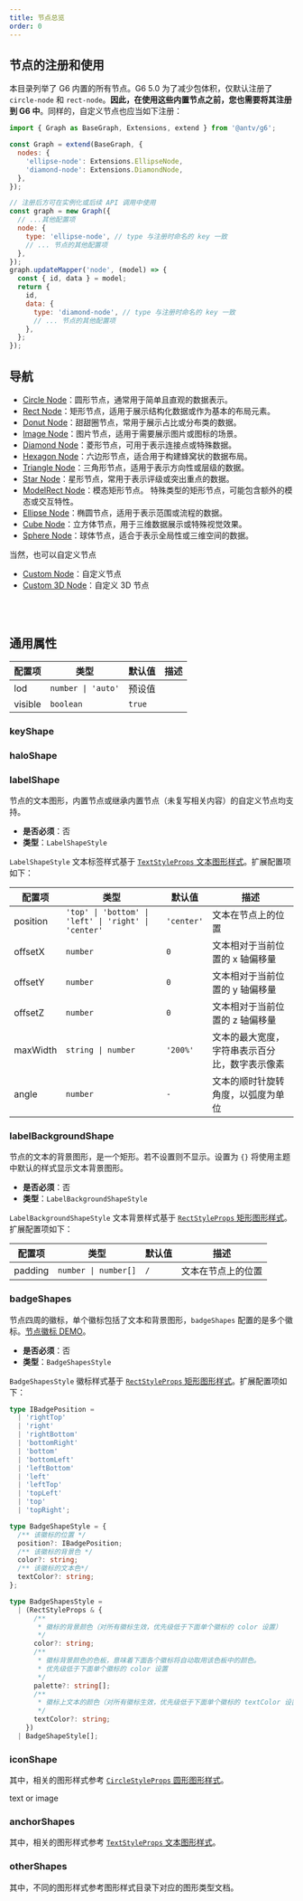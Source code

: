 ```yaml
---
title: 节点总览
order: 0
---
```


## 节点的注册和使用

本目录列举了 G6 内置的所有节点。G6 5.0 为了减少包体积，仅默认注册了 `circle-node` 和 `rect-node`。**因此，在使用这些内置节点之前，您也需要将其注册到 G6 中**。同样的，自定义节点也应当如下注册：

```javascript
import { Graph as BaseGraph, Extensions, extend } from '@antv/g6';

const Graph = extend(BaseGraph, {
  nodes: {
    'ellipse-node': Extensions.EllipseNode,
    'diamond-node': Extensions.DiamondNode,
  },
});

// 注册后方可在实例化或后续 API 调用中使用
const graph = new Graph({
  // ...其他配置项
  node: {
    type: 'ellipse-node', // type 与注册时命名的 key 一致
    // ... 节点的其他配置项
  },
});
graph.updateMapper('node', (model) => {
  const { id, data } = model;
  return {
    id,
    data: {
      type: 'diamond-node', // type 与注册时命名的 key 一致
      // ... 节点的其他配置项
    },
  };
});
```

## 导航

- [Circle Node](./CircleNode.zh.md)：圆形节点，通常用于简单且直观的数据表示。
- [Rect Node](./RectNode.zh.md)：矩形节点，适用于展示结构化数据或作为基本的布局元素。
- [Donut Node](./DonutNode.zh.md)：甜甜圈节点，常用于展示占比或分布类的数据。
- [Image Node](./ImageNode.zh.md)：图片节点，适用于需要展示图片或图标的场景。
- [Diamond Node](./DiamondNode.zh.md)：菱形节点，可用于表示连接点或特殊数据。
- [Hexagon Node](./HexagonNode.zh.md)：六边形节点，适合用于构建蜂窝状的数据布局。
- [Triangle Node](./TriangleNode.zh.md)：三角形节点，适用于表示方向性或层级的数据。
- [Star Node](./StarNode.zh.md)：星形节点，常用于表示评级或突出重点的数据。
- [ModelRect Node](./ModelRectNode.zh.md)：模态矩形节点。
  特殊类型的矩形节点，可能包含额外的模态或交互特性。
- [Ellipse Node](./EllipseNode.zh.md)：椭圆节点，适用于表示范围或流程的数据。
- [Cube Node](./CubeNode.zh.md)：立方体节点，用于三维数据展示或特殊视觉效果。
- [Sphere Node](./SphereNode.zh.md)：球体节点，适合于表示全局性或三维空间的数据。

当然，也可以自定义节点

- [Custom Node](./CustomNode.zh.md)：自定义节点
- [Custom 3D Node](./Custom3DNode.zh.md)：自定义 3D 节点

<br />
<br />

## 通用属性

| 配置项  | 类型               | 默认值 | 描述 |
| ------- | ------------------ | ------ | ---- |
| lod     | `number \| 'auto'` | 预设值 |      |
| visible | `boolean`          | `true` |      |

### keyShape

### haloShape

### labelShape

节点的文本图形，内置节点或继承内置节点（未复写相关内容）的自定义节点均支持。

- **是否必须**：否
- **类型**：`LabelShapeStyle`

`LabelShapeStyle` 文本标签样式基于 [`TextStyleProps` 文本图形样式](../../shape/TextStyleProps.zh.md)。扩展配置项如下：

| 配置项   | 类型                                                 | 默认值     | 描述                                           |
| -------- | ---------------------------------------------------- | ---------- | ---------------------------------------------- |
| position | `'top' \| 'bottom' \| 'left' \| 'right' \| 'center'` | `'center'` | 文本在节点上的位置                             |
| offsetX  | `number`                                             | `0`        | 文本相对于当前位置的 x 轴偏移量                |
| offsetY  | `number`                                             | `0`        | 文本相对于当前位置的 y 轴偏移量                |
| offsetZ  | `number`                                             | `0`        | 文本相对于当前位置的 z 轴偏移量                |
| maxWidth | `string \| number`                                   | `'200%'`   | 文本的最大宽度，字符串表示百分比，数字表示像素 |
| angle    | `number`                                             | `-`        | 文本的顺时针旋转角度，以弧度为单位             |

### labelBackgroundShape

节点的文本的背景图形，是一个矩形。若不设置则不显示。设置为 `{}` 将使用主题中默认的样式显示文本背景图形。

- **是否必须**：否
- **类型**：`LabelBackgroundShapeStyle`

`LabelBackgroundShapeStyle` 文本背景样式基于 [`RectStyleProps` 矩形图形样式](../../shape/RectStyleProps.zh.md)。扩展配置项如下：

| 配置项  | 类型                 | 默认值 | 描述               |
| ------- | -------------------- | ------ | ------------------ |
| padding | `number \| number[]` | `/`    | 文本在节点上的位置 |

### badgeShapes

节点四周的徽标，单个徽标包括了文本和背景图形，`badgeShapes` 配置的是多个徽标。[节点徽标 DEMO](/zh/examples/item/defaultNodes/#circle)。

- **是否必须**：否
- **类型**：`BadgeShapesStyle`

`BadgeShapesStyle` 徽标样式基于 [`RectStyleProps` 矩形图形样式](../../shape/RectStyleProps.zh.md)。扩展配置项如下：

```typescript
type IBadgePosition =
  | 'rightTop'
  | 'right'
  | 'rightBottom'
  | 'bottomRight'
  | 'bottom'
  | 'bottomLeft'
  | 'leftBottom'
  | 'left'
  | 'leftTop'
  | 'topLeft'
  | 'top'
  | 'topRight';

type BadgeShapeStyle = {
  /** 该徽标的位置 */
  position?: IBadgePosition;
  /** 该徽标的背景色 */
  color?: string;
  /** 该徽标的文本色*/
  textColor?: string;
};

type BadgeShapesStyle =
  | (RectStyleProps & {
      /**
       * 徽标的背景颜色（对所有徽标生效，优先级低于下面单个徽标的 color 设置）
       */
      color?: string;
      /**
       * 徽标背景颜色的色板，意味着下面各个徽标将自动取用该色板中的颜色。
       * 优先级低于下面单个徽标的 color 设置
       */
      palette?: string[];
      /**
       * 徽标上文本的颜色（对所有徽标生效，优先级低于下面单个徽标的 textColor 设置）
       */
      textColor?: string;
    })
  | BadgeShapeStyle[];
```

### iconShape

其中，相关的图形样式参考 [`CircleStyleProps` 圆形图形样式](../../shape/CircleStyleProps.zh.md)。

text or image

### anchorShapes

其中，相关的图形样式参考 [`TextStyleProps` 文本图形样式](../../shape/TextStyleProps.zh.md)。

### otherShapes

其中，不同的图形样式参考图形样式目录下对应的图形类型文档。
